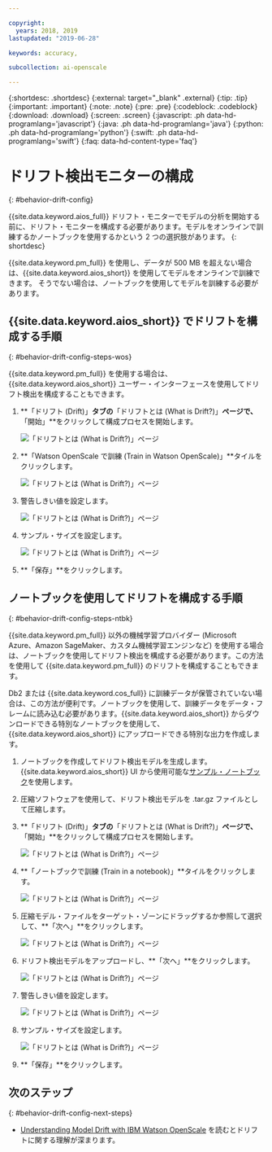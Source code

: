 ```yaml
---

copyright:
  years: 2018, 2019
lastupdated: "2019-06-28"

keywords: accuracy, 

subcollection: ai-openscale

---
```


{:shortdesc: .shortdesc}
{:external: target="_blank" .external}
{:tip: .tip}
{:important: .important}
{:note: .note}
{:pre: .pre}
{:codeblock: .codeblock}
{:download: .download}
{:screen: .screen}
{:javascript: .ph data-hd-programlang='javascript'}
{:java: .ph data-hd-programlang='java'}
{:python: .ph data-hd-programlang='python'}
{:swift: .ph data-hd-programlang='swift'}
{:faq: data-hd-content-type='faq'}

# ドリフト検出モニターの構成
{: #behavior-drift-config}

{{site.data.keyword.aios_full}} ドリフト・モニターでモデルの分析を開始する前に、ドリフト・モニターを構成する必要があります。モデルをオンラインで訓練するかノートブックを使用するかという 2 つの選択肢があります。
{: shortdesc}

{{site.data.keyword.pm_full}} を使用し、データが 500 MB を超えない場合は、{{site.data.keyword.aios_short}} を使用してモデルをオンラインで訓練できます。
そうでない場合は、ノートブックを使用してモデルを訓練する必要があります。

## {{site.data.keyword.aios_short}} でドリフトを構成する手順
{: #behavior-drift-config-steps-wos}

{{site.data.keyword.pm_full}} を使用する場合は、{{site.data.keyword.aios_short}} ユーザー・インターフェースを使用してドリフト検出を構成することもできます。

1. **「ドリフト (Drift)」**タブの**「ドリフトとは (What is Drift?)」**ページで、**「開始」**をクリックして構成プロセスを開始します。

   ![「ドリフトとは (What is Drift?)」ページ](images/drift-config-1.png)

2. **「Watson OpenScale で訓練 (Train in Watson OpenScale)」**タイルをクリックします。

   ![「ドリフトとは (What is Drift?)」ページ](images/drift-config-2.png)

3. 警告しきい値を設定します。

   ![「ドリフトとは (What is Drift?)」ページ](images/drift-config-3.png)

3. サンプル・サイズを設定します。

   ![「ドリフトとは (What is Drift?)」ページ](images/drift-config-4.png)
   
3. **「保存」**をクリックします。


## ノートブックを使用してドリフトを構成する手順
{: #behavior-drift-config-steps-ntbk}

{{site.data.keyword.pm_full}} 以外の機械学習プロバイダー (Microsoft Azure、Amazon SageMaker、カスタム機械学習エンジンなど) を使用する場合は、ノートブックを使用してドリフト検出を構成する必要があります。この方法を使用して {{site.data.keyword.pm_full}} のドリフトを構成することもできます。

Db2 または {{site.data.keyword.cos_full}} に訓練データが保管されていない場合は、この方法が便利です。ノートブックを使用して、訓練データをデータ・フレームに読み込む必要があります。{{site.data.keyword.aios_short}} からダウンロードできる特別なノートブックを使用して、{{site.data.keyword.aios_short}} にアップロードできる特別な出力を作成します。

1. ノートブックを作成してドリフト検出モデルを生成します。{{site.data.keyword.aios_short}} UI から使用可能な[サンプル・ノートブック](https://github.com/IBM-Watson/aios-data-distribution/blob/master/training_statistics_notebook.ipynb)を使用します。
2. 圧縮ソフトウェアを使用して、ドリフト検出モデルを .tar.gz ファイルとして圧縮します。

1. **「ドリフト (Drift)」**タブの**「ドリフトとは (What is Drift?)」**ページで、**「開始」**をクリックして構成プロセスを開始します。

   ![「ドリフトとは (What is Drift?)」ページ](images/drift-config-1.png)

2. **「ノートブックで訓練 (Train in a notebook)」**タイルをクリックします。

   ![「ドリフトとは (What is Drift?)」ページ](images/drift-config-2.png)

3. 圧縮モデル・ファイルをターゲット・ゾーンにドラッグするか参照して選択して、**「次へ」**をクリックします。

   ![「ドリフトとは (What is Drift?)」ページ](images/drift-config-2b.png)
   
3. ドリフト検出モデルをアップロードし、**「次へ」**をクリックします。

   ![「ドリフトとは (What is Drift?)」ページ](images/drift-config-upload.png)
   
3. 警告しきい値を設定します。

   ![「ドリフトとは (What is Drift?)」ページ](images/drift-config-3.png)

3. サンプル・サイズを設定します。

   ![「ドリフトとは (What is Drift?)」ページ](images/drift-config-4.png)
   
3. **「保存」**をクリックします。

## 次のステップ
{: #behavior-drift-config-next-steps}

- [Understanding Model Drift with IBM Watson OpenScale](https://medium.com/@manish.bhide/4c5401aa8da4) を読むとドリフトに関する理解が深まります。
